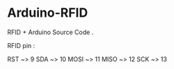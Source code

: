 # Arduino-RFID
RFID + Arduino Source Code .

RFID pin :

RST ~> 9
SDA ~> 10
MOSI ~> 11
MISO ~> 12
SCK ~> 13
